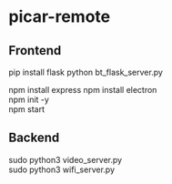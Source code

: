 # picar-remote

## Frontend
pip install flask
python bt_flask_server.py

npm install express
npm install electron  
npm init -y  
npm start  

## Backend

sudo python3 video_server.py  
sudo python3 wifi_server.py  